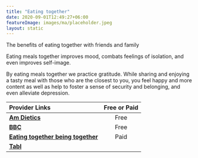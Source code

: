 ```yaml
---
title: "Eating together"
date: 2020-09-01T12:49:27+06:00
featureImage: images/ma/placeholder.jpeg
layout: static
---
```


The benefits of eating together with friends and family

Eating meals together improves mood, combats feelings of isolation, and even improves self-image.

By eating meals together we practice gratitude. While sharing and enjoying a tasty meal with those who are the closest to you, you feel happy and more content as well as help to foster a sense of security and belonging, and even alleviate depression.

| Provider Links      | Free or Paid  |  
| :-----------          | :--------------:      |  
| [**Am Dietics**](https://www.amdietetics.com/articles/the-importance-of-eating-together) | Free | 
| [**BBC**](https://www.bbc.co.uk/food/collections/family_feasts) | Free | 
| [**Eating together being together**](https://eatingtogetherbeingtogether.com/) | Paid | 
| [**Tabl**](https://tabl.com/) |  | 
  

<br/><br/>






